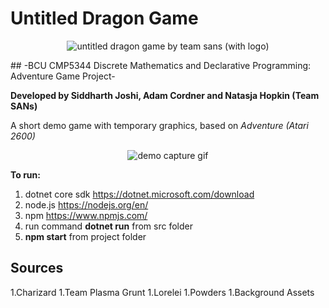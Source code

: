 # Untitled Dragon Game
<p align="center">
    <img alt="untitled dragon game by team sans (with logo)" src="./untitled dragon game.png">
</p>
## -BCU CMP5344 Discrete Mathematics and Declarative Programming: Adventure Game Project-

__Developed by Siddharth Joshi, Adam Cordner and Natasja Hopkin (Team SANs)__

A short demo game with temporary graphics, based on _Adventure (Atari 2600)_

<p align="center">
    <img alt="demo capture gif" src="./example.gif">
</p>

__To run:__
1. dotnet core sdk https://dotnet.microsoft.com/download
1. node.js https://nodejs.org/en/
1. npm https://www.npmjs.com/
1. run command __dotnet run__ from src folder
1. __npm start__ from project folder    

## Sources
1.Charizard
1.Team Plasma Grunt
1.Lorelei 
1.Powders
1.Background Assets



